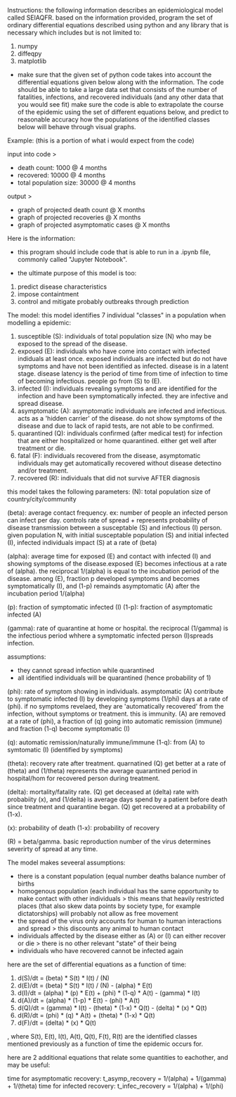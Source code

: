 Instructions:
the following information describes an epidemiological model called SEIAQFR.
based on the information provided, program the set of ordinary differential equations described using python and any library that is necessary which includes but is not limited to:
1. numpy
2. diffeqpy
3. matplotlib

- make sure that the given set of python code takes into account the differential equations given below along with the information. The code should be able to take a large data set that consists of the number of fatalities, infections, and recovered individuals (and any other data that you would see fit) make sure the code is able to extrapolate the course of the epidemic using the set of different equations below, and predict to reasonable accuracy how the populations of the identified classes below will behave through visual graphs.

Example: (this is a portion of what i would expect from the code)

input into code >
- death count: 1000 @ 4 months
- recovered: 10000 @ 4 months
- total population size: 30000 @ 4 months

output > 
- graph of projected death count @ X months
- graph of projected recoveries @ X months
- graph of projected asymptomatic cases @ X months

Here is the information:

- this program should include code that is able to run in a .ipynb file, commonly called "Jupyter Notebook".

- the ultimate purpose of this model is too:
1. predict disease characteristics
2. impose containtment
3. control and mitigate probably outbreaks through prediction

The model:
this model identifies 7 individual "classes" in a population when modelling a epidemic:
1. susceptible (S): individuals of total population size (N) who may be exposed to the spread of the disease.
2. exposed (E): individuals who have come into contact with infected indiduals at least once. exposed individuals are infected but do not have symptoms and have not been identified as infected. disease is in a latent stage. disease latency is the period of time from time of infection to time of becoming infectious. people go from (S) to (E).
3. infected (I): individuals revealing symptoms and are identified for the infection and have been symptomatically infected. they are infective and spread disease.
4. asymptomatic (A): asymptomatic individuals are infected and infectious. acts as a 'hidden carrier' of the disease. do not show symptoms of the disease and due to lack of rapid tests, are not able to be confirmed.
5. quarantined (Q): individuals confirmed (after medical test) for infection that are either hospitalized or home quarantined. either get well after treatment or die.
6. fatal (F): individuals recovered from the disease, asymptomatic individuals may get automatically recovered without disease detectino and/or treatment. 
7. recovered (R): individuals that did not survive AFTER diagnosis

this model takes the following parameters:
(N): total population size of country/city/community

(beta): average contact frequency. ex: number of people an infected person can infect per day. controls rate of spread + represents probability of disease transmission between a susceptable (S) and infectious (I) person. given population N, with initial susceptable population (S) and initial infected (I), infected individuals impact (S) at a rate of (beta)

(alpha): average time for exposed (E) and contact with infected (I) and showing symptoms of the disease.exposed (E) becomes infectious at a rate of (alpha). the reciprocal 1/(alpha) is equal to the incubation period of the disease. among (E), fraction p developed symptoms and becomes symptomatically (I), and (1-p) remainds asymptomatic (A) after the incubation period 1/(alpha)

(p): fraction of symptomatic infected (I) (1-p): fraction of asymptomatic infected (A)

(gamma): rate of quarantine at home or hospital. the reciprocal (1/gamma) is the infectious period whhere a symptomatic infected person (I)spreads infection.

assumptions:
- they cannot spread infection while quarantined
- all identified individuals will be quarantined (hence probability of 1)

(phi): rate of symptom showing in individuals. asymptomatic (A) contribute to symptomatic infected (I) by developing symptoms (1/phi) days at a rate of (phi). if no symptoms revelaed, they are 'automatically recovered' from the infection, without symptoms or treatment. this is immunity. (A) are removed at a rate of (phi), a fraction of (q) going into automatic remission (immune) and fraction (1-q) become symptomatic (I)

(q): automatic remission/naturally immune/immune (1-q): from (A) to symtomatic (I) (identified by symptoms)

(theta): recovery rate after treatment. quarnatined (Q) get better at a rate of (theta) and (1/theta) represents the average quarantined period in hospital/hom for recovered person during treatment.

(delta): mortality/fatality rate. (Q) get deceased at (delta) rate with probabiity (x), and (1/delta) is average days spend by a patient before death since treatment and quarantine began. (Q) get recovered at a probability of (1-x).

(x): probability of death (1-x): probability of recovery

(R) = beta/gamma. basic reproduction number of the virus determines severirty of spread at any time.

The model makes seveeral assumptions:
- there is a constant population (equal number deaths balance number of births
- homogenous population (each individual has the same opportunity to make contact with other individuals > this means that heavily restricted places (that also skew data points by society type, for example dictatorships) will probably not allow as free movement
- the spread of the virus only accounts for human to human interactions and spread > this discounts any animal to human contact
- individuals affected by the disease either as (A) or (I) can either recover or die > there is no other relevant "state" of their being
- individuals who have recovered cannot be infected again

here are the set of differential equations as a function of time:
1. d(S)/dt = (beta) * S(t) * I(t) / (N)
2. d(E)/dt = (beta) * S(t) * I(t) / (N) - (alpha) * E(t)
3. d(I)/dt = (alpha) * (p) * E(t) + (phi) * (1-q) * A(t) - (gamma) * I(t)
4. d(A)/dt = (alpha) * (1-p) * E(t) - (phi) * A(t)
5. d(Q)/dt = (gamma) * I(t) - (theta) * (1-x) * Q(t) - (delta) * (x) * Q(t)
6. d(R)/dt = (phi) * (q) * A(t) + (theta) * (1-x) * Q(t)
7. d(F)/dt = (delta) * (x) * Q(t)

, where S(t), E(t), I(t), A(t), Q(t), F(t), R(t) are the identified classes mentioned previously as a function of time the epidemic occurs for.

here are 2 additional equations that relate some quantities to eachother, and may be useful:

time for asymptomatic recovery:
t_asymp_recovery = 1/(alpha) + 1/(gamma) + 1/(theta)
time for infected recovery:
t_infec_recovery = 1/(alpha) + 1/(phi)
